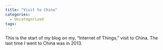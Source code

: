 ```yaml
---
title: "Visit to China"
categories:
  - Uncategorized
tags:
---
```

This is the start of my blog on my, “Internet of Things,” visit to China.  The last time I went to China was in 2013.

